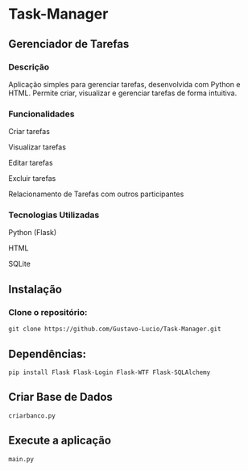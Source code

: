 # Task-Manager

## Gerenciador de Tarefas

### Descrição
Aplicação simples para gerenciar tarefas, desenvolvida com Python e HTML. Permite criar, visualizar e gerenciar tarefas de forma intuitiva.

### Funcionalidades
Criar tarefas

Visualizar tarefas

Editar tarefas

Excluir tarefas

Relacionamento de Tarefas com outros participantes

### Tecnologias Utilizadas
Python (Flask)

HTML

SQLite

## Instalação
### Clone o repositório:
```
git clone https://github.com/Gustavo-Lucio/Task-Manager.git
```

## Dependências:
```DEPENDENCIAS
pip install Flask Flask-Login Flask-WTF Flask-SQLAlchemy
```

## Criar Base de Dados
``` DB
criarbanco.py
```

## Execute a aplicação
```START
main.py
```
